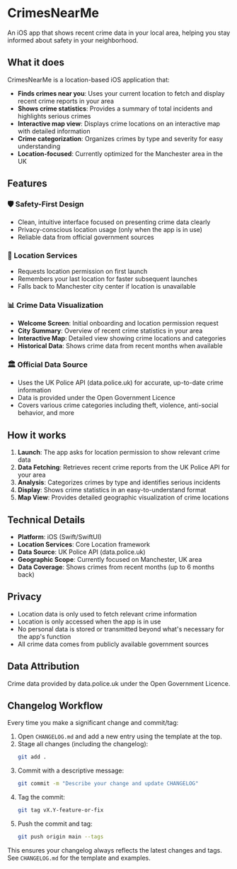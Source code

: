 # CrimesNearMe

An iOS app that shows recent crime data in your local area, helping you stay informed about safety in your neighborhood.

## What it does

CrimesNearMe is a location-based iOS application that:

- **Finds crimes near you**: Uses your current location to fetch and display recent crime reports in your area
- **Shows crime statistics**: Provides a summary of total incidents and highlights serious crimes
- **Interactive map view**: Displays crime locations on an interactive map with detailed information
- **Crime categorization**: Organizes crimes by type and severity for easy understanding
- **Location-focused**: Currently optimized for the Manchester area in the UK

## Features

### 🛡️ Safety-First Design
- Clean, intuitive interface focused on presenting crime data clearly
- Privacy-conscious location usage (only when the app is in use)
- Reliable data from official government sources

### 📍 Location Services
- Requests location permission on first launch
- Remembers your last location for faster subsequent launches
- Falls back to Manchester city center if location is unavailable

### 📊 Crime Data Visualization
- **Welcome Screen**: Initial onboarding and location permission request
- **City Summary**: Overview of recent crime statistics in your area
- **Interactive Map**: Detailed view showing crime locations and categories
- **Historical Data**: Shows crime data from recent months when available

### 🏛️ Official Data Source
- Uses the UK Police API (data.police.uk) for accurate, up-to-date crime information
- Data is provided under the Open Government Licence
- Covers various crime categories including theft, violence, anti-social behavior, and more

## How it works

1. **Launch**: The app asks for location permission to show relevant crime data
2. **Data Fetching**: Retrieves recent crime reports from the UK Police API for your area
3. **Analysis**: Categorizes crimes by type and identifies serious incidents
4. **Display**: Shows crime statistics in an easy-to-understand format
5. **Map View**: Provides detailed geographic visualization of crime locations

## Technical Details

- **Platform**: iOS (Swift/SwiftUI)
- **Location Services**: Core Location framework
- **Data Source**: UK Police API (data.police.uk)
- **Geographic Scope**: Currently focused on Manchester, UK area
- **Data Coverage**: Shows crimes from recent months (up to 6 months back)

## Privacy

- Location data is only used to fetch relevant crime information
- Location is only accessed when the app is in use
- No personal data is stored or transmitted beyond what's necessary for the app's function
- All crime data comes from publicly available government sources

## Data Attribution

Crime data provided by data.police.uk under the Open Government Licence.

## Changelog Workflow

Every time you make a significant change and commit/tag:
1. Open `CHANGELOG.md` and add a new entry using the template at the top.
2. Stage all changes (including the changelog):
   ```bash
   git add .
   ```
3. Commit with a descriptive message:
   ```bash
   git commit -m "Describe your change and update CHANGELOG"
   ```
4. Tag the commit:
   ```bash
   git tag vX.Y-feature-or-fix
   ```
5. Push the commit and tag:
   ```bash
   git push origin main --tags
   ```

This ensures your changelog always reflects the latest changes and tags. See `CHANGELOG.md` for the template and examples.
